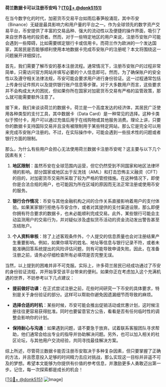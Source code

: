 **荷兰数据卡可以注册币安吗？[[TG💪+ @donk5151](https://t.me/s/donk5151)]**

在当今数字化的时代，加密货币交易平台如雨后春笋般涌现，其中币安（Binance）无疑是最具影响力和用户量的平台之一。作为全球领先的数字资产交易平台，币安提供了丰富的交易品种、强大的流动性以及便捷的操作界面，吸引了来自世界各地的投资者。然而，对于一些特定地区的用户来说，注册币安账户可能会遇到一些障碍，比如需要绑定银行卡或信用卡。而荷兰作为欧洲的一个发达国家，其居民是否能够顺利使用本地数据卡完成币安账户的注册呢？本文将围绕这一问题展开详细探讨。

首先，我们需要了解币安的基本注册流程。通常情况下，注册币安账户的过程非常简单，只需访问官方网站并填写必要的个人信息即可。然而，为了确保账户的安全性以及遵守相关法律法规，币安可能会要求用户进行身份验证。这一过程通常包括上传身份证件照片以及提供银行账户信息等步骤。对于大多数用户而言，这些要求并不会构成太大的困扰，但如果你所在国家对加密货币交易有严格的监管政策，那么就可能需要额外注意了。

接下来，我们来谈谈荷兰的数据卡。荷兰是一个高度发达的经济体，其居民广泛使用各种类型的支付工具，其中数据卡（Data Card）是一种常见的选择。这种卡类似于预付卡，用户可以通过充值后用于在线购物或其他服务消费。理论上讲，只要你的数据卡支持国际交易并且没有被限制用于某些特定网站，那么它是完全可以用来完成币安账户注册的。不过，在实际操作中，可能会遇到一些技术性的问题或者银行方面的限制。

那么，为什么有些用户会担心无法使用荷兰数据卡注册币安呢？这主要与以下几个因素有关：

1. **地区限制**：虽然币安在全球范围内运营，但它仍然受到不同国家和地区法律环境的影响。部分国家或地区出于反洗钱（AML）和打击恐怖主义融资（CFT）的目的，对加密货币交易所采取了较为严格的管控措施。在这种情况下，即使你是合法合规的用户，也可能因为所在区域的原因而无法正常注册或使用币安的服务。

2. **银行合作情况**：币安与其他金融机构之间的合作关系直接影响着用户的支付体验。如果某家银行拒绝与币安合作，或者对其提供的支付渠道设限，那么即便你拥有符合要求的数据卡，也未必能顺利完成交易。此外，某些银行可能会主动监测用户的交易行为，并对疑似涉及虚拟货币活动的资金流动发出警告甚至冻结账户。

3. **个人资料审核**：除了上述客观条件外，个人提交的信息质量也会对注册结果产生重要影响。例如，如果你填写的姓名、地址等信息与银行记录不符，或者未能准确回答系统提出的风险评估问题，则有可能导致申请失败。因此，在准备注册之前，请务必仔细检查所有必填项是否完整无误。

当然，以上提到的困难并非不可克服。实际上，许多荷兰居民已经成功通过了币安的身份验证流程，并开始享受该平台带来的便利。如果你正在考虑加入这个充满机遇的世界，不妨参考以下几点建议：

- **提前做好功课**：在正式尝试注册之前，花些时间研究一下币安的具体要求，特别是关于身份验证的部分。这样可以帮助你避免因遗漏细节而导致的麻烦。
  
- **选择合适的时机**：某些时候，币安可能会推出促销活动或优惠计划，这时候注册往往更容易获得批准。同时也要留意官方公告，看看是否有任何临时性的调整会影响你的计划。
  
- **保持耐心与沟通**：如果遇到问题，请不要急于放弃。试着联系客服团队寻求帮助，他们通常会给出专业的指导并协助解决问题。另外，也可以加入相关的社区论坛，与其他用户交流经验，共同寻找最佳解决方案。

综上所述，尽管荷兰数据卡能否注册币安取决于多种复杂因素，但只要掌握了正确的方法，并且愿意投入足够的时间精力去应对挑战，那么实现这一目标并非遥不可及的梦想。希望本文能够为你提供有价值的参考信息，并激励更多人勇敢迈出第一步。记住，每一次探索都是成长的机会！

[[TG💪+ @donk5151](https://t.me/s/donk5151) ![Image](https://i.postimg.cc/rwNCRYN7/Snipaste-2025-04-30-17-27-05.png)]